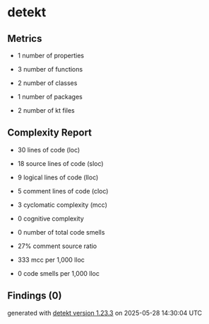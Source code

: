 # detekt

## Metrics

* 1 number of properties

* 3 number of functions

* 2 number of classes

* 1 number of packages

* 2 number of kt files

## Complexity Report

* 30 lines of code (loc)

* 18 source lines of code (sloc)

* 9 logical lines of code (lloc)

* 5 comment lines of code (cloc)

* 3 cyclomatic complexity (mcc)

* 0 cognitive complexity

* 0 number of total code smells

* 27% comment source ratio

* 333 mcc per 1,000 lloc

* 0 code smells per 1,000 lloc

## Findings (0)

generated with [detekt version 1.23.3](https://detekt.dev/) on 2025-05-28 14:30:04 UTC
